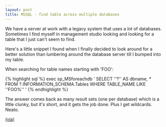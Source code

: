 ```yaml
---
layout: post
title: MSSQL - find table across multiple databases
---
```


We have a server at work with a legacy system that uses a _lot_ of databases.
Sometimes I find myself in management studio looking and looking for a table
that I just can't seem to find.

Here's a little snippet I found when I finally decided to look around for a
better solution than lumbering around the database server till I bumped into my
table.

When searching for table names starting with 'FOO':

{% highlight sql %}
exec sp_MSforeachdb '
  SELECT ''?'' AS dbname, 
          * FROM ?.INFORMATION_SCHEMA.Tables 
  WHERE TABLE_NAME LIKE ''FOO%''
'
{% endhighlight %}

The answer comes back as many result sets (one per database) which is a little
clunky, but it's short, and it gets the job done.  Plus I get wildcards.
Neato.

[(via)](http://weblogs.sqlteam.com/brettk/archive/2005/01/13/3977.aspx "X002548's Blog - Search SQL Server for a table in any database")
